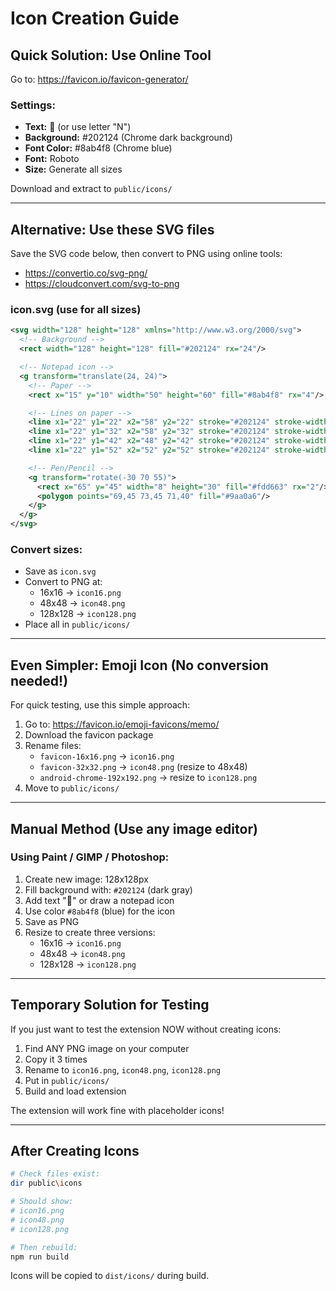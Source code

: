 # Icon Creation Guide

## Quick Solution: Use Online Tool

Go to: https://favicon.io/favicon-generator/

### Settings:
- **Text:** 📝 (or use letter "N")
- **Background:** #202124 (Chrome dark background)
- **Font Color:** #8ab4f8 (Chrome blue)
- **Font:** Roboto
- **Size:** Generate all sizes

Download and extract to `public/icons/`

---

## Alternative: Use these SVG files

Save the SVG code below, then convert to PNG using online tools:
- https://convertio.co/svg-png/
- https://cloudconvert.com/svg-to-png

### icon.svg (use for all sizes)

```svg
<svg width="128" height="128" xmlns="http://www.w3.org/2000/svg">
  <!-- Background -->
  <rect width="128" height="128" fill="#202124" rx="24"/>

  <!-- Notepad icon -->
  <g transform="translate(24, 24)">
    <!-- Paper -->
    <rect x="15" y="10" width="50" height="60" fill="#8ab4f8" rx="4"/>

    <!-- Lines on paper -->
    <line x1="22" y1="22" x2="58" y2="22" stroke="#202124" stroke-width="2"/>
    <line x1="22" y1="32" x2="58" y2="32" stroke="#202124" stroke-width="2"/>
    <line x1="22" y1="42" x2="48" y2="42" stroke="#202124" stroke-width="2"/>
    <line x1="22" y1="52" x2="52" y2="52" stroke="#202124" stroke-width="2"/>

    <!-- Pen/Pencil -->
    <g transform="rotate(-30 70 55)">
      <rect x="65" y="45" width="8" height="30" fill="#fdd663" rx="2"/>
      <polygon points="69,45 73,45 71,40" fill="#9aa0a6"/>
    </g>
  </g>
</svg>
```

### Convert sizes:
- Save as `icon.svg`
- Convert to PNG at:
  - 16x16 → `icon16.png`
  - 48x48 → `icon48.png`
  - 128x128 → `icon128.png`
- Place all in `public/icons/`

---

## Even Simpler: Emoji Icon (No conversion needed!)

For quick testing, use this simple approach:

1. Go to: https://favicon.io/emoji-favicons/memo/
2. Download the favicon package
3. Rename files:
   - `favicon-16x16.png` → `icon16.png`
   - `favicon-32x32.png` → `icon48.png` (resize to 48x48)
   - `android-chrome-192x192.png` → resize to `icon128.png`
4. Move to `public/icons/`

---

## Manual Method (Use any image editor)

### Using Paint / GIMP / Photoshop:

1. Create new image: 128x128px
2. Fill background with: `#202124` (dark gray)
3. Add text "📝" or draw a notepad icon
4. Use color `#8ab4f8` (blue) for the icon
5. Save as PNG
6. Resize to create three versions:
   - 16x16 → `icon16.png`
   - 48x48 → `icon48.png`
   - 128x128 → `icon128.png`

---

## Temporary Solution for Testing

If you just want to test the extension NOW without creating icons:

1. Find ANY PNG image on your computer
2. Copy it 3 times
3. Rename to `icon16.png`, `icon48.png`, `icon128.png`
4. Put in `public/icons/`
5. Build and load extension

The extension will work fine with placeholder icons!

---

## After Creating Icons

```bash
# Check files exist:
dir public\icons

# Should show:
# icon16.png
# icon48.png
# icon128.png

# Then rebuild:
npm run build
```

Icons will be copied to `dist/icons/` during build.
